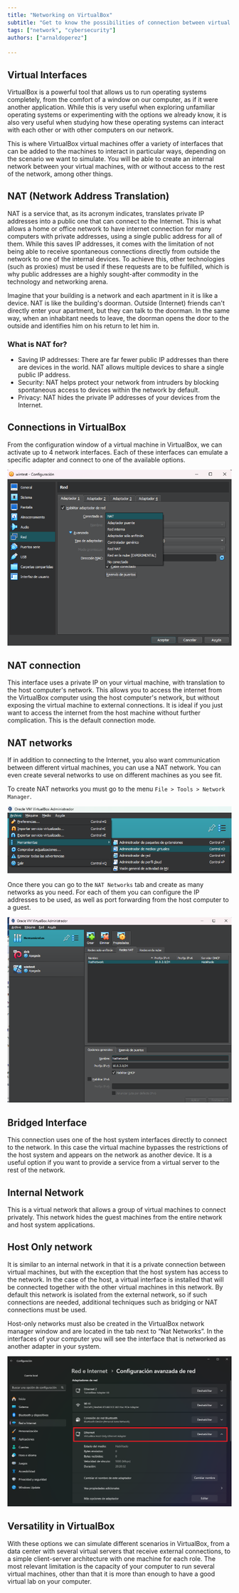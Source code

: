 ```yaml
---
title: "Networking on VirtualBox"
subtitle: "Get to know the possibilities of connection between virtual machines in VirtualBox"
tags: ["network", "cybersecurity"]
authors: ["arnaldoperez"]

---
```



## Virtual Interfaces

VirtualBox is a powerful tool that allows us to run operating systems completely, from the comfort of a window on our computer, as if it were another application. While this is very useful when exploring unfamiliar operating systems or experimenting with the options we already know, it is also very useful when studying how these operating systems can interact with each other or with other computers on our network.

This is where VirtualBox virtual machines offer a variety of interfaces that can be added to the machines to interact in particular ways, depending on the scenario we want to simulate. You will be able to create an internal network between your virtual machines, with or without access to the rest of the network, among other things.

## NAT (Network Address Translation)

NAT is a service that, as its acronym indicates, translates private IP addresses into a public one that can connect to the Internet. This is what allows a home or office network to have internet connection for many computers with private addresses, using a single public address for all of them. While this saves IP addresses, it comes with the limitation of not being able to receive spontaneous connections directly from outside the network to one of the internal devices. To achieve this, other technologies (such as proxies) must be used if these requests are to be fulfilled, which is why public addresses are a highly sought-after commodity in the technology and networking arena.

Imagine that your building is a network and each apartment in it is like a device. NAT is like the building's doorman. Outside (Internet) friends can't directly enter your apartment, but they can talk to the doorman. In the same way, when an inhabitant needs to leave, the doorman opens the door to the outside and identifies him on his return to let him in.

### What is NAT for?

- Saving IP addresses: There are far fewer public IP addresses than there are devices in the world. NAT allows multiple devices to share a single public IP address.
- Security: NAT helps protect your network from intruders by blocking spontaneous access to devices within the network by default.
- Privacy: NAT hides the private IP addresses of your devices from the Internet.

## Connections in VirtualBox

From the configuration window of a virtual machine in VirtualBox, we can activate up to 4 network interfaces. Each of these interfaces can emulate a specific adapter and connect to one of the available options.

![VirtualBox Virtual Machine Network Interfaces](../assets/vbox-network-interfaces.png)

## NAT connection

This interface uses a private IP on your virtual machine, with translation to the host computer's network. This allows you to access the internet from the VirtualBox computer using the host computer's network, but without exposing the virtual machine to external connections. It is ideal if you just want to access the internet from the host machine without further complication. This is the default connection mode.

## NAT networks

If in addition to connecting to the Internet, you also want communication between different virtual machines, you can use a NAT network. You can even create several networks to use on different machines as you see fit.

To create NAT networks you must go to the menu `File > Tools > Network Manager`.

![Menu network manager on VirtualBox](../assets/vb-menu-virtual-media.png)

Once there you can go to the `NAT Networks` tab and create as many networks as you need. For each of them you can configure the IP addresses to be used, as well as port forwarding from the host computer to a guest.

![Network manager on VirtualBox](../assets/vbox-network-manager.png)

## Bridged Interface

This connection uses one of the host system interfaces directly to connect to the network. In this case the virtual machine bypasses the restrictions of the host system and appears on the network as another device. It is a useful option if you want to provide a service from a virtual server to the rest of the network.

## Internal Network

This is a virtual network that allows a group of virtual machines to connect privately. This network hides the guest machines from the entire network and host system applications.

## Host Only network

It is similar to an internal network in that it is a private connection between virtual machines, but with the exception that the host system has access to the network. In the case of the host, a virtual interface is installed that will be connected together with the other virtual machines in this network. By default this network is isolated from the external network, so if such connections are needed, additional techniques such as bridging or NAT connections must be used.

Host-only networks must also be created in the VirtualBox network manager window and are located in the tab next to “Nat Networks”. In the interfaces of your computer you will see the interface that is networked as another adapter in your system.

![Host only network on VirtualBox](../assets/vbox-host-only-network-adapter.png)

## Versatility in VirtualBox

With these options we can simulate different scenarios in VirtualBox, from a data center with several virtual servers that receive external connections, to a simple client-server architecture with one machine for each role. The most relevant limitation is the capacity of your computer to run several virtual machines, other than that it is more than enough to have a good virtual lab on your computer.